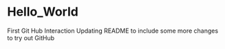# Hello_World
First Git Hub Interaction
Updating README to include some more changes to try out GitHub
